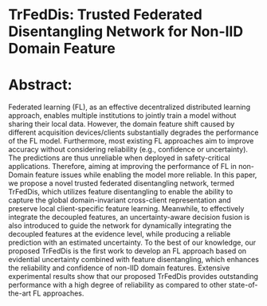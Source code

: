 # TrFedDis: Trusted Federated Disentangling Network for Non-IID Domain Feature

# Abstract:
Federated learning (FL), as an effective decentralized distributed learning approach, enables multiple institutions to jointly train a model without sharing their local data. However, the domain feature shift caused by different acquisition devices/clients substantially degrades the performance of the FL model. Furthermore, most existing FL approaches aim to improve accuracy without considering reliability (e.g., confidence or uncertainty). The predictions are thus unreliable when deployed in safety-critical applications.  Therefore, aiming at improving the performance of FL in non-Domain feature issues while enabling the model more reliable. In this paper, we propose a novel trusted federated disentangling network, termed TrFedDis, which utilizes feature disentangling to enable the ability to capture the global domain-invariant cross-client representation and preserve local client-specific feature learning. Meanwhile, to effectively integrate the decoupled features, an uncertainty-aware decision fusion is also introduced to guide the network for dynamically integrating the decoupled features at the evidence level, while producing a reliable prediction with an estimated uncertainty. To the best of our knowledge, our proposed TrFedDis is the first work to develop an FL approach based on evidential uncertainty combined with feature disentangling, which enhances the reliability and confidence of non-IID domain features. Extensive experimental results show that our proposed TrFedDis provides outstanding performance with a high degree of reliability as compared to other state-of-the-art FL approaches.
